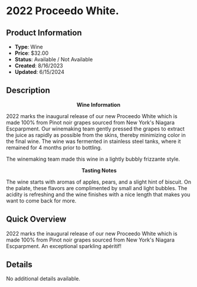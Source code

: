 # 2022 Proceedo White.

## Product Information
- **Type**: Wine
- **Price**: $32.00
- **Status**: Available / Not Available
- **Created**: 8/16/2023
- **Updated**: 6/15/2024

## Description
<p style="text-align: center;"><strong>Wine Information&nbsp;</strong></p>
<p>2022 marks the inaugural release of our new Proceedo White which is made 100% from Pinot noir grapes sourced from New York's Niagara Escparpment. Our winemaking team gently pressed the grapes to extract the juice as rapidly as possible from the skins, thereby minimizing color in the final wine. The wine was fermented in stainless steel tanks, where it remained for 4 months prior to bottling.</p>
<p>The winemaking team made this wine in a lightly bubbly frizzante style.&nbsp;</p>
<p style="text-align: center;"><strong>Tasting Notes</strong></p>
<p>The wine starts with aromas of apples, pears, and a slight hint of biscuit. On the palate, these flavors are complimented by small and light bubbles. The acidity is refreshing and the wine finishes with a nice length that makes you want to come back for more.&nbsp;</p>

## Quick Overview
2022 marks the inaugural release of our new Proceedo White which is made 100% from Pinot noir grapes sourced from New York's Niagara Escparpment. An exceptional sparkling apéritif!

## Details
No additional details available.
